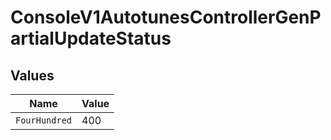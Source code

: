 # ConsoleV1AutotunesControllerGenPartialUpdateStatus


## Values

| Name          | Value         |
| ------------- | ------------- |
| `FourHundred` | 400           |
